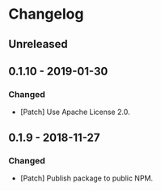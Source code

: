 # Changelog

## Unreleased

## 0.1.10 - 2019-01-30

### Changed

-   [Patch] Use Apache License 2.0.

## 0.1.9 - 2018-11-27

### Changed

-   [Patch] Publish package to public NPM.
